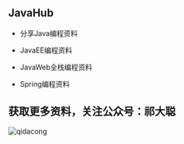 
## JavaHub

- 分享Java编程资料

- JavaEE编程资料

- JavaWeb全栈编程资料 

- Spring编程资料


## 获取更多资料，关注公众号：祁大聪 

![qidacong](https://cdn.jsdelivr.net/gh/qidacong/blob-img@master/20220520/qidacong.4z0s3ud9vm80.webp)
